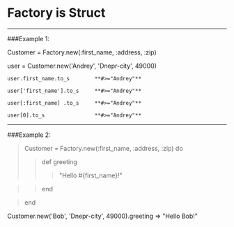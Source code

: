 Factory is Struct
=======================
***
###Example 1:

Customer = Factory.new(:first_name, :address, :zip)

user = Customer.new('Andrey', 'Dnepr-city', 49000)

    user.first_name.to_s        **#>="Andrey"**

    user['first_name'].to_s     **#>="Andrey"**

    user[:first_name] .to_s     **#>="Andrey"**

    user[0].to_s                **#>="Andrey"**
 
***
###Example 2:

>Customer = Factory.new(:first_name, :address, :zip) do
>>def greeting
>>>"Hello #{first_name}!"

>>end

>end

Customer.new('Bob', 'Dnepr-city', 49000).greeting    => "Hello Bob!"
